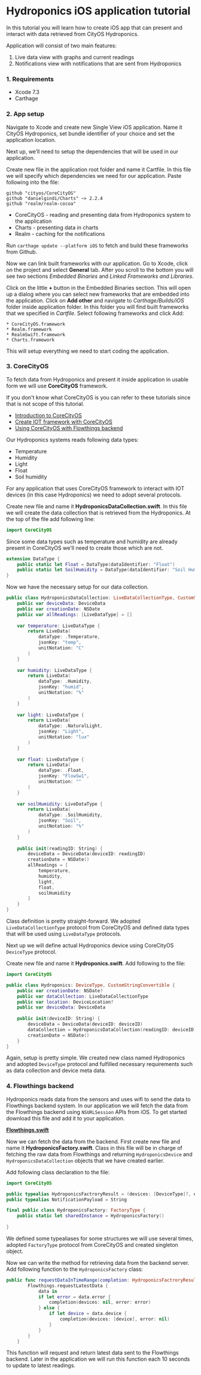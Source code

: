 # Hydroponics iOS application tutorial

In this tutorial you will learn how to create iOS app that can present and interact with data retrieved from CityOS Hydroponics. 

Application will consist of two main features:
1. Live data view with graphs and current readings
2. Notifications view with notifications that are sent from Hydroponics

### 1. Requirements
* Xcode 7.3
* Carthage

### 2. App setup
Navigate to Xcode and create new Single View iOS application. Name it CityOS Hydroponics, set bundle identifier of your choice and set the application location.

Next up, we’ll need to setup the dependencies that will be used in our application.

Create new file in the application root folder and name it Cartfile. In this file we will specify which dependencies we need for our application. Paste following into the file:

```
github "cityos/CoreCityOS"
github "danielgindi/Charts" ~> 2.2.4
github "realm/realm-cocoa"
```

* CoreCityOS - reading and presenting data from Hydroponics system to the application
* Charts - presenting data in charts
* Realm - caching for the notifications

Run `carthage update --platform iOS` to fetch and build these frameworks from Github. 

Now we can link built frameworks with our application. Go to Xcode, click on the project and select **General** tab. After you scroll to the bottom you will see two sections *Embedded Binaries* and *Linked Frameworks and Libraries*.

Click on the little **+** button in the Embedded Binaries section. This will open up a dialog where you can select new frameworks that are embedded into the application. Click on **Add other** and navigate to *Carthage/Builds/iOS* folder inside application folder. In this folder you will find built frameworks that we specified in *Cartfile*. Select following frameworks and click Add:

```
* CoreCityOS.framework
* Realm.framework
* RealmSwift.framework
* Charts.framework
```

This will setup everything we need to start coding the application. 

### 3. CoreCityOS

To fetch data from Hydroponics and present it inside application  in usable form we will use **CoreCityOS** framework.

If you don't know what CoreCityOS is you can refer to these tutorials since that is not scope of this tutorial.

* [Introduction to CoreCityOS](http://cityos.io/tutorial/1914/CoreCityOS-Framework-Tutorial)
* [Create IOT framework with CoreCityOS](http://cityos.io/tutorial/1924/Create-framework-for-communication-with-IoT-devices)
* [Using CoreCityOS with Flowthings backend](http://cityos.io/tutorial/1915/Using-CoreCityOS-with-Flowthings-backend)

Our Hydroponics systems reads following data types:

* Temperature
* Humidity
* Light
* Float
* Soil humidity

For any application that uses CoreCityOS framework to interact with IOT devices (in this case Hydroponics) we need to adopt several protocols. 

Create new file and name it **HydroponicsDataCollection.swift**. In this file we will create the data collection that is retrieved from the Hydroponics. At the top of the file add following line:

```swift
import CoreCityOS
```

Since some data types such as temperature and humidity are already present in CoreCityOS we'll need to create those which  are not.

```swift
extension DataType {
    public static let Float = DataType(dataIdentifier: "Float")
    public static let SoilHumidity = DataType(dataIdentifier: "Soil Humidity")
}
```

Now we have the necessary setup for our data collection.

```swift
public class HydroponicsDataCollection: LiveDataCollectionType, CustomStringConvertible {
    public var deviceData: DeviceData
    public var creationDate: NSDate
    public var allReadings: [LiveDataType] = []
    
    var temperature: LiveDataType {
        return LiveData(
            dataType: .Temperature,
            jsonKey: "temp",
            unitNotation: "C"
        )
    }
    
    var humidity: LiveDataType {
        return LiveData(
            dataType: .Humidity,
            jsonKey: "humid",
            unitNotation: "%"
        )
    }
    
    var light: LiveDataType {
        return LiveData(
            dataType: .NaturalLight,
            jsonKey: "Light",
            unitNotation: "lux"
        )
    }
    
    var float: LiveDataType {
        return LiveData(
            dataType: .Float,
            jsonKey: "FlowSw1",
            unitNotation: ""
        )
    }
    
    var soilHumidity: LiveDataType {
        return LiveData(
            dataType: .SoilHumidity,
            jsonKey: "Soil",
            unitNotation: "%"
        )
    }
    
    public init(readingID: String) {
        deviceData = DeviceData(deviceID: readingID)
        creationDate = NSDate()
        allReadings = [
            temperature,
            humidity,
            light,
            float,
            soilHumidity
        ]
    }
}
```

Class definition is pretty straight-forward. We adopted `LiveDataCollectionType` protocol from CoreCityOS and defined data types that will be used using `LiveDataType` protocols.

Next up we will define actual Hydroponics device using CoreCityOS `DeviceType` protocol. 

Create new file and name it **Hydroponics.swift**. Add following to the file:

```swift
import CoreCityOS

public class Hydroponics: DeviceType, CustomStringConvertible {
    public var creationDate: NSDate?
    public var dataCollection: LiveDataCollectionType
    public var location: DeviceLocation?
    public var deviceData: DeviceData
    
    public init(deviceID: String) {
        deviceData = DeviceData(deviceID: deviceID)
        dataCollection = HydroponicsDataCollection(readingID: deviceID)
        creationDate = NSDate()
    }
}
```

Again, setup is pretty simple. We created new class named Hydroponics and adopted `DeviceType` protocol and fulfilled necessary requirements such as data collection and device meta data. 

### 4. Flowthings backend 

Hydroponics reads data from the sensors and uses wifi to send the data to Flowthings backend system. In our application we will fetch the data from the Flowthings backend using `NSURLSession` APIs from iOS. To get started download this file and add it to your application.

[**Flowthings.swift**](https://github.com/cityos/hydroponics-ios/blob/master/HydroponicsFactory/Flowthings.swift)

Now we can fetch the data from the backend. First create new file and name it **HydroponicsFactory.swift**. Class in this file will be in charge of fetching the raw data from Flowthings and returning `HydroponicsDevice` and `HydroponicsDataCollection` objects that we have created earlier.

Add following class declaration to the file:

```swift
import CoreCityOS

public typealias HydroponicsFactroryResult = (devices: [DeviceType]?, error: ErrorType?) -> Void
public typealias NotificationPayload = String

final public class HydroponicsFactory: FactoryType {
    public static let sharedInstance = HydroponicsFactory()
    
}

```
    
    
We defined some typealiases for some structures we will use several times, adopted `FactoryType` protocol from CoreCityOS and created singleton object.

Now we can write the method for retrieving data from the backend server. Add following function to the `HydroponicsFactory` class:

```swift
public func requestDataInTimeRange(completion: HydroponicsFactroryResult) {
        Flowthings.requestLatestData {
            data in
            if let error = data.error {
                completion(devices: nil, error: error)
            } else {
                if let device = data.device {
                    completion(devices: [device], error: nil)
                }
            }
        }
    }
```

This function will request and return latest data sent to the Flowthings backend. Later in the application we will run this function each 10 seconds to update to latest readings.

